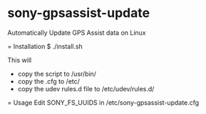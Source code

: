 sony-gpsassist-update
=====================

Automatically Update GPS Assist data on Linux

= Installation
$ ./install.sh

This will
* copy the script to /usr/bin/
* copy the .cfg to /etc/
* copy the udev rules.d file to /etc/udev/rules.d/

= Usage
Edit SONY_FS_UUIDS in /etc/sony-gpsassist-update.cfg

